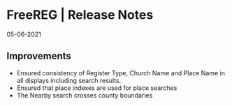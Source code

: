 __FreeREG | Release Notes__
  =======================
  05-06-2021

  __Improvements__
  ----------------

  * Ensured consistency of Register Type, Church Name and Place Name in all displays including search results.
  * Ensured that place indexes are used for place searches
  * The Nearby search crosses county boundaries


  
